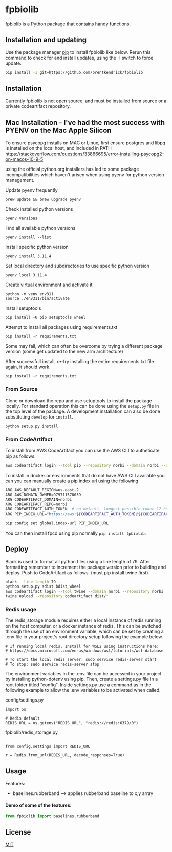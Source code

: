 # fpbiolib

fpbiolib is a Python package that contains handy functions.

## Installation and updating

Use the package manager [pip](https://pip.pypa.io/en/stable/) to install fpbiolib like below.
Rerun this command to check for and install updates, using the -I switch to force update.

```bash
pip install -I git+https://github.com/brentkendrick/fpbiolib
```

## Installation

Currently fpbiolib is not open source, and must be installed from source or a private
codeartifact repository.

## Mac Installation - I've had the most success with PYENV on the Mac Apple Silicon

To ensure psycopg installs on MAC or Linux, first ensure postgres and libpq is installed
on the local host, and included in PATH
https://stackoverflow.com/questions/33866695/error-installing-psycopg2-on-macos-10-9-5

using the official python.org installers has led to some package
incompatibilities which haven't arisen when using pyenv for python
version management.

Update pyenv frequently

```
brew update && brew upgrade pyenv
```

Check installed python versions

```
pyenv versions
```

Find all available python versions

```
pyenv install --list
```

Install specific python version

```
pyenv install 3.11.4
```

Set local directory and subdirectories to use specific python version

```
pyenv local 3.11.4
```

Create virtual environment and activate it

```
python -m venv env311
source ./env311/bin/activate
```

Install setuptools

```
pip install -U pip setuptools wheel
```

Attempt to install all packages using requirements.txt

```
pip install -r requirements.txt
```

Some may fail, which can often be overcome by trying a different package version
(some get updated to the new arm architecture)

After successfull install, re-try installing the entire requirements.txt file again, it should work.

```
pip install -r requirements.txt
```

### From Source

Clone or download the repo and use setuptools to install the package locally. For
standard operation this can be done using the `setup.py` file in the top level
of the package. A development installation can also be done substituting
`develop` for `install`.

```bash
python setup.py install
```

### From CodeArtifact

To install from AWS CodeArtifact you can use the AWS CLI to autheticate pip
as follows.

```bash
aws codeartifact login --tool pip --repository norbi --domain norbi --domain-owner 979711578039
```

To install in docker or environments that do not have AWS CLI available you can
you can manually create a pip index url using the following

```bash
ARG AWS_DEFAULT_REGION=us-east-2
ARG AWS_DOMAIN_OWNER=979711578039
ARG CODEARTIFACT_DOMAIN=norbi
ARG CODEARTIFACT_REPO=norbi
ARG CODEARTIFACT_AUTH_TOKEN  # no default, longest possible token 12 hours
ARG PIP_INDEX_URL="https://aws:${CODEARTIFACT_AUTH_TOKEN}@${CODEARTIFACT_DOMAIN}-${AWS_DOMAIN_OWNER}.d.codeartifact.${AWS_DEFAULT_REGION}.amazonaws.com/pypi/${CODEARTIFACT_REPO}/simple/"

pip config set global.index-url PIP_INDEX_URL
```

You can then install fpcd using pip normally `pip install fpbiolib`.

## Deploy

Black is used to format all python files using a line length of 79. After
formatting remember to increment the package version prior to building and deploy.
Push to CodeArtifact as follows. (must pip install twine first)

```bash
black --line-length 79 .
python setup.py sdist bdist_wheel
aws codeartifact login --tool twine --domain norbi --repository norbi
twine upload --repository codeartifact dist/*
```

### Redis usage

The redis_storage module requires either a local instance of redis running on the host computer, or a docker instance of redis. This can be switched through the use of an environment variable, which can be set by creating a .env file in your project's root directory setup following the example below.

```
# If running local redis. Install for WSL2 using instructions here:
# https://docs.microsoft.com/en-us/windows/wsl/tutorials/wsl-database

# To start the local redis server: sudo service redis-server start
# To stop: sudo service redis-server stop
```

The environment variables in the .env file
can be accessed in your project by installing python-dotenv using pip. Then, create a settings.py
file in a root folder titled "config". Inside
settings.py use a command as in the following
example to allow the .env variables to be
activated when called.

config/settings.py

```
import os

# Redis default
REDIS_URL = os.getenv("REDIS_URL", "redis://redis:6379/0")
```

fpbiolib/redis_storage.py

```

from config.settings import REDIS_URL

r = Redis.from_url(REDIS_URL, decode_responses=True)
```

## Usage

Features:

- baselines.rubberband --> applies rubberband baseline to x,y array

#### Demo of some of the features:

```python
from fpbiolib import baselines.rubberband

```

## License

[MIT](https://choosealicense.com/licenses/mit/)
